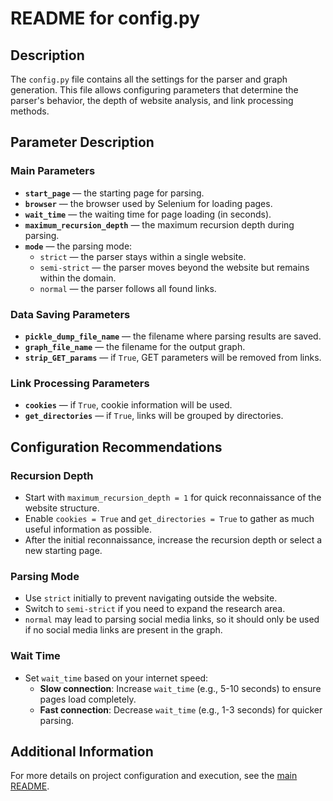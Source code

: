 # README for config.py

## Description

The `config.py` file contains all the settings for the parser and graph generation. This file allows configuring parameters that determine the parser's behavior, the depth of website analysis, and link processing methods.

## Parameter Description

### Main Parameters

- **`start_page`** — the starting page for parsing.
- **`browser`** — the browser used by Selenium for loading pages.
- **`wait_time`** — the waiting time for page loading (in seconds).
- **`maximum_recursion_depth`** — the maximum recursion depth during parsing.
- **`mode`** — the parsing mode:
  - `strict` — the parser stays within a single website.
  - `semi-strict` — the parser moves beyond the website but remains within the domain.
  - `normal` — the parser follows all found links.

### Data Saving Parameters

- **`pickle_dump_file_name`** — the filename where parsing results are saved.
- **`graph_file_name`** — the filename for the output graph.
- **`strip_GET_params`** — if `True`, GET parameters will be removed from links.

### Link Processing Parameters

- **`cookies`** — if `True`, cookie information will be used.
- **`get_directories`** — if `True`, links will be grouped by directories.

## Configuration Recommendations

### Recursion Depth

- Start with `maximum_recursion_depth = 1` for quick reconnaissance of the website structure.
- Enable `cookies = True` and `get_directories = True` to gather as much useful information as possible.
- After the initial reconnaissance, increase the recursion depth or select a new starting page.

### Parsing Mode

- Use `strict` initially to prevent navigating outside the website.
- Switch to `semi-strict` if you need to expand the research area.
- `normal` may lead to parsing social media links, so it should only be used if no social media links are present in the graph.

### Wait Time

- Set `wait_time` based on your internet speed:
  - **Slow connection**: Increase `wait_time` (e.g., 5-10 seconds) to ensure pages load completely.
  - **Fast connection**: Decrease `wait_time` (e.g., 1-3 seconds) for quicker parsing.

## Additional Information

For more details on project configuration and execution, see the [main README](../README.md).

